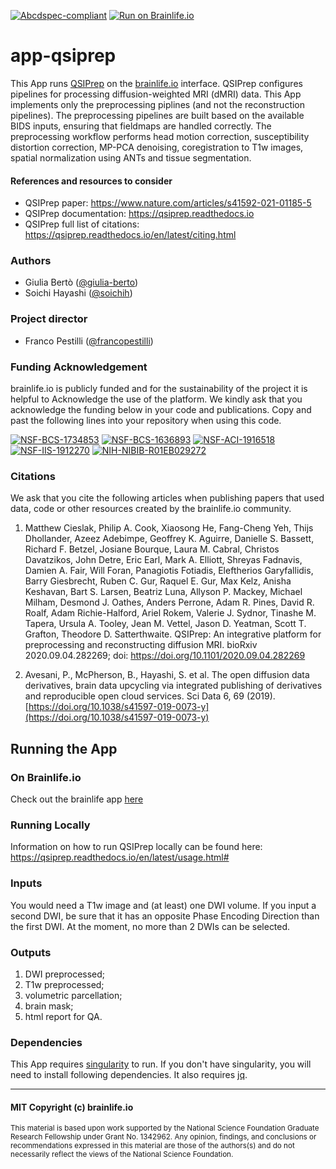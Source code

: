 [![Abcdspec-compliant](https://img.shields.io/badge/ABCD_Spec-v1.1-green.svg)](https://github.com/brain-life/abcd-spec)
[![Run on Brainlife.io](https://img.shields.io/badge/Brainlife-brainlife.app.246-blue.svg)](https://doi.org/10.25663/brainlife.app.246)

# app-qsiprep

This App runs [QSIPrep](https://github.com/pennbbl/qsiprep) on the [brainlife.io](https://brainlife.io/) interface. QSIPrep configures pipelines for processing diffusion-weighted MRI (dMRI) data. This App implements only the preprocessing piplines (and not the reconstruction pipelines). The preprocessing pipelines are built based on the available BIDS inputs, ensuring that fieldmaps are handled correctly. The preprocessing workflow performs head motion correction, susceptibility distortion correction, MP-PCA denoising, coregistration to T1w images, spatial normalization using ANTs and tissue segmentation.

#### References and resources to consider
* QSIPrep paper: https://www.nature.com/articles/s41592-021-01185-5
* QSIPrep documentation: https://qsiprep.readthedocs.io
* QSIPrep full list of citations: https://qsiprep.readthedocs.io/en/latest/citing.html 

### Authors
- Giulia Bertò ([@giulia-berto](https://github.com/giulia-berto))
- Soichi Hayashi ([@soichih](https://github.com/soichih))

### Project director
- Franco Pestilli ([@francopestilli](https://github.com/francopestilli))

### Funding Acknowledgement
brainlife.io is publicly funded and for the sustainability of the project it is helpful to Acknowledge the use of the platform. We kindly ask that you acknowledge the funding below in your code and publications. Copy and past the following lines into your repository when using this code.

[![NSF-BCS-1734853](https://img.shields.io/badge/NSF_BCS-1734853-blue.svg)](https://nsf.gov/awardsearch/showAward?AWD_ID=1734853)
[![NSF-BCS-1636893](https://img.shields.io/badge/NSF_BCS-1636893-blue.svg)](https://nsf.gov/awardsearch/showAward?AWD_ID=1636893)
[![NSF-ACI-1916518](https://img.shields.io/badge/NSF_ACI-1916518-blue.svg)](https://nsf.gov/awardsearch/showAward?AWD_ID=1916518)
[![NSF-IIS-1912270](https://img.shields.io/badge/NSF_IIS-1912270-blue.svg)](https://nsf.gov/awardsearch/showAward?AWD_ID=1912270)
[![NIH-NIBIB-R01EB029272](https://img.shields.io/badge/NIH_NIBIB-R01EB029272-green.svg)](https://grantome.com/grant/NIH/R01-EB029272-01)

### Citations
We ask that you cite the following articles when publishing papers that used data, code or other resources created by the brainlife.io community.

1. Matthew Cieslak, Philip A. Cook, Xiaosong He, Fang-Cheng Yeh, Thijs Dhollander, Azeez Adebimpe, Geoffrey K. Aguirre, Danielle S. Bassett, Richard F. Betzel, Josiane Bourque, Laura M. Cabral, Christos Davatzikos, John Detre, Eric Earl, Mark A. Elliott, Shreyas Fadnavis, Damien A. Fair, Will Foran, Panagiotis Fotiadis, Eleftherios Garyfallidis, Barry Giesbrecht, Ruben C. Gur, Raquel E. Gur, Max Kelz, Anisha Keshavan, Bart S. Larsen, Beatriz Luna, Allyson P. Mackey, Michael Milham, Desmond J. Oathes, Anders Perrone, Adam R. Pines, David R. Roalf, Adam Richie-Halford, Ariel Rokem, Valerie J. Sydnor, Tinashe M. Tapera, Ursula A. Tooley, Jean M. Vettel, Jason D. Yeatman, Scott T. Grafton, Theodore D. Satterthwaite. QSIPrep: An integrative platform for preprocessing and reconstructing diffusion MRI.
bioRxiv 2020.09.04.282269; doi: https://doi.org/10.1101/2020.09.04.282269

2. Avesani, P., McPherson, B., Hayashi, S. et al. The open diffusion data derivatives, brain data upcycling via integrated publishing of derivatives and reproducible open cloud services. Sci Data 6, 69 (2019). [https://doi.org/10.1038/s41597-019-0073-y](https://doi.org/10.1038/s41597-019-0073-y)

## Running the App 

### On Brainlife.io

Check out the brainlife app [here](https://doi.org/10.25663/brainlife.app.246)

### Running Locally

Information on how to run QSIPrep locally can be found here: https://qsiprep.readthedocs.io/en/latest/usage.html#

### Inputs

You would need a T1w image and (at least) one DWI volume. If you input a second DWI, be sure that it has an opposite Phase Encoding Direction than the first DWI. At the moment, no more than 2 DWIs can be selected.
  
### Outputs
  
1) DWI preprocessed;
2) T1w preprocessed;
3) volumetric parcellation;
4) brain mask;
5) html report for QA.
  
### Dependencies

This App requires [singularity](https://www.sylabs.io/singularity/) to run. If you don't have singularity, you will need to install following dependencies. It also requires [jq](https://stedolan.github.io/jq/).

---

#### MIT Copyright (c) brainlife.io

<sub> This material is based upon work supported by the National Science Foundation Graduate Research Fellowship under Grant No. 1342962. Any opinion, findings, and conclusions or recommendations expressed in this material are those of the authors(s) and do not necessarily reflect the views of the National Science Foundation. </sub>
